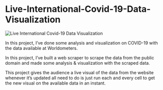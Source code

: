 # Live-International-Covid-19-Data-Visualization
![Live International Covid-19 Data Visualization ](https://user-images.githubusercontent.com/38619289/138551021-64be642a-ec89-45ea-822a-a076ce94d864.png)

In this project, I’ve done some analysis and visualization on COVID-19 with the data available at Worldometers.

In this project, I’ve built a web scraper to scrape the data from the public domain and made some analysis & visualization with the scraped data.

This project gives the audience a live visual of the data from the website whenever it’s updated all need to do is just run each and every cell to get the new visual on the available data in an instant.
